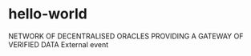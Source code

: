 # hello-world
NETWORK OF DECENTRALISED ORACLES PROVIDING A GATEWAY OF VERIFIED DATA
External event 
